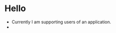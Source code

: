 # Hello
- Currently I am supporting users of an application.
- 

<!---
lykmmac/lykmmac is a ✨ special ✨ repository because its `README.md` (this file) appears on your GitHub profile.
You can click the Preview link to take a look at your changes.


## Some notes for the future

- writing about composers from our list of notes we perform
- poems about the world and life
- angels in our church
- meaning of life
-->
